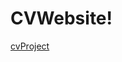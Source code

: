 # CVWebsite!
[cvProject](https://github.com/ArisMpakalakos/CV-website/assets/97790385/e20a755d-8a61-48b8-970b-8b79224f411c)
